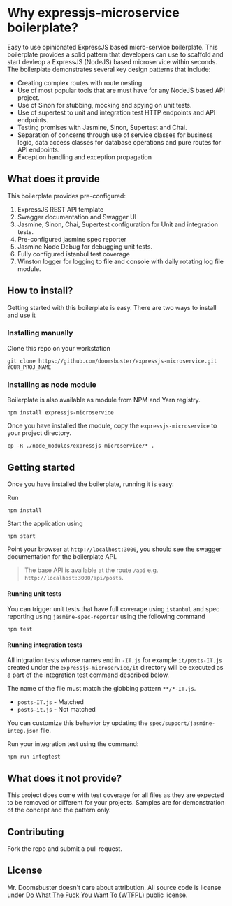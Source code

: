 # Why expressjs-microservice boilerplate?
Easy to use opinionated ExpressJS based micro-service boilerplate. This boilerplate provides a solid pattern that developers can use to scaffold and start devleop a ExpressJS (NodeJS) based microservice within seconds. The boilerplate demonstrates several key design patterns that include:

- Creating complex routes with route nesting
- Use of most popular tools that are must have for any NodeJS based API project.
- Use of Sinon for stubbing, mocking and spying on unit tests.
- Use of supertest to unit and integration test HTTP endpoints and API endpoints.
- Testing promises with Jasmine, Sinon, Supertest and Chai.
- Separation of concerns through use of service classes for business logic, data access classes for database operations and pure routes for API endpoints.
- Exception handling and exception propagation

## What does it provide
This boilerplate provides pre-configured:

1. ExpressJS REST API template
2. Swagger documentation and Swagger UI
3. Jasmine, Sinon, Chai, Supertest configuration for Unit and integration tests.
4. Pre-configured jasmine spec reporter
5. Jasmine Node Debug for debugging unit tests.
6. Fully configured istanbul test coverage
7. Winston logger for logging to file and console with daily rotating log file module. 

## How to install?
Getting started with this boilerplate is easy. There are two ways to install and use it

### Installing manually
Clone this repo on your workstation

    git clone https://github.com/doomsbuster/expressjs-microservice.git YOUR_PROJ_NAME

### Installing as node module
Boilerplate is also available as module from NPM and Yarn registry.

    npm install expressjs-microservice

Once you have installed the module, copy the `expressjs-microservice` to your project directory.
    
    cp -R ./node_modules/expressjs-microservice/* .

## Getting started
Once you have installed the boilerplate, running it is easy:

Run

    npm install

Start the application using

    npm start

Point your browser at `http://localhost:3000`, you should see the swagger documentation for the boilerplate API.

>
> The base API is available at the route `/api` e.g. `http://localhost:3000/api/posts`.
>

#### Running unit tests
You can trigger unit tests that have full coverage using `istanbul` and spec reporting using `jasmine-spec-reporter` using the following command

    npm test

#### Running integration tests
All intgration tests whose names end in `-IT.js` for example `it/posts-IT.js` created under the `expressjs-microservice/it` directory will be executed as a part of the integration test command described below.

The name of the file must match the globbing pattern `**/*-IT.js`.

- `posts-IT.js` - Matched
- `posts-it.js` - Not matched

You can customize this behavior by updating the `spec/support/jasmine-integ.json` file.

Run your integration test using the command:

    npm run integtest

## What does it not provide?
This project does come with test coverage for all files as they are expected to be removed or different for your projects. Samples are for demonstration of the concept and the pattern only.

## Contributing
Fork the repo and submit a pull request.

## License
Mr. Doomsbuster doesn't care about attribution. All source code is license under [Do What The Fuck You Want To (WTFPL)](https://ashishdesai.com/license.txt) public license.